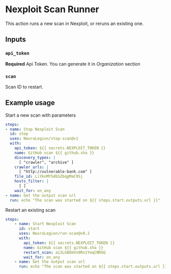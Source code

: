 # Nexploit Scan Runner

This action runs a new scan in Nexploit, or reruns an existing one.

## Inputs

### `api_token`

**Required** Api Token. You can generate it in *Organization* section

### `scan`

Scan ID to restart.

## Example usage

Start a new scan with parameters

```yml
steps:
- name: Stop Nexploit Scan
  id: stop
  uses: NeuraLegion/stop-scan@v1
  with:
    api_token: ${{ secrets.NEXPLOIT_TOKEN }}
    name: GitHub scan ${{ github.sha }}
    discovery_types: |
      [ "crawler", "archive" ]
    crawler_urls: |
      [ "http://vulnerable-bank.com" ]
    file_id: LiYknMYSdbSZbqgMaC9Sj
    hosts_filter: |
      [ ]
    wait_for: on_any
- name: Get the output scan url
  run: echo "The scan was started on ${{ steps.start.outputs.url }}"
```

Restart an existing scan

```yml
steps:
    - name: Start Nexploit Scan
      id: start
      uses: NeuraLegion/run-scan@v0.2
      with:
        api_token: ${{ secrets.NEXPLOIT_TOKEN }}
        name: GitHub scan ${{ github.sha }}
        restart_scan: ai3LG8DmVn9Rn1YeqCNRGQ
        wait_for: on_any
    - name: Get the output scan url
      run: echo "The scan was started on ${{ steps.start.outputs.url }}"
```
